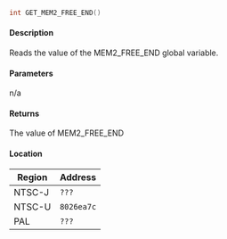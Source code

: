 ```c
int GET_MEM2_FREE_END()
```

#### Description

Reads the value of the MEM2_FREE_END global variable.

#### Parameters

n/a

#### Returns

The value of MEM2_FREE_END

#### Location

| Region      | Address      |
| ----------- | ------------ |
| NTSC-J      | `???`        |
| NTSC-U      | `8026ea7c`   |
| PAL         | `???`        |